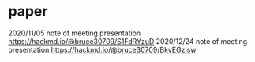 # paper
2020/11/05 
note of meeting presentation
https://hackmd.io/@bruce30709/S1FdRYzuD
2020/12/24 
note of meeting presentation
https://hackmd.io/@bruce30709/BkvEGzisw

